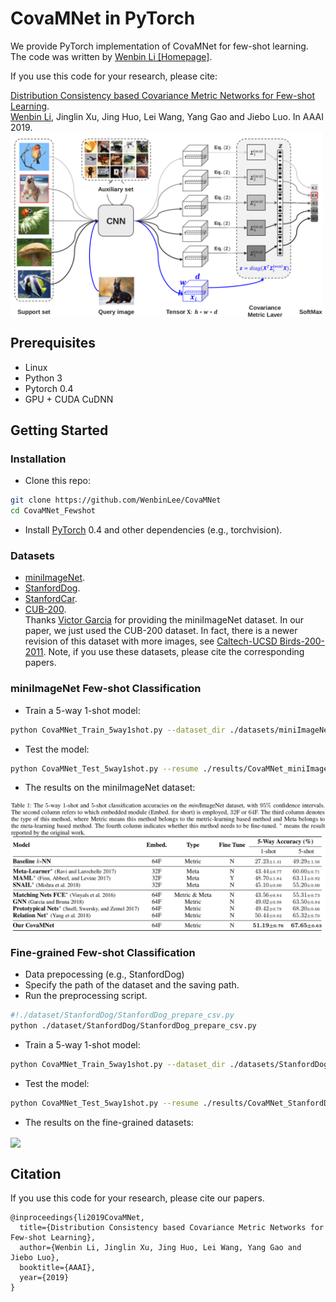 # CovaMNet in PyTorch

We provide PyTorch implementation of CovaMNet for few-shot learning. The code was written by [Wenbin Li](https://github.com/WenbinLee)<a href="https://cs.nju.edu.cn/rl/people/liwb/index.htm"> [Homepage]</a>.<br>

If you use this code for your research, please cite: 

[Distribution Consistency based Covariance Metric Networks for Few-shot Learning](https://cs.nju.edu.cn/rl/people/liwb/AAAI19.pdf).<br> 
[Wenbin Li](https://cs.nju.edu.cn/rl/people/liwb/index.htm), Jinglin Xu, Jing Huo, Lei Wang, Yang Gao and Jiebo Luo. In AAAI 2019.<br> 
<img src='imgs/CovaMNet.bmp' align="center" width=500>


## Prerequisites
- Linux
- Python 3
- Pytorch 0.4
- GPU + CUDA CuDNN

## Getting Started
### Installation

- Clone this repo:
```bash
git clone https://github.com/WenbinLee/CovaMNet
cd CovaMNet_Fewshot
```

- Install [PyTorch](http://pytorch.org) 0.4 and other dependencies (e.g., torchvision).

### Datasets
- [miniImageNet](https://drive.google.com/file/d/1fUBrpv8iutYwdL4xE1rX_R9ef6tyncX9/view). 
- [StanfordDog](http://vision.stanford.edu/aditya86/ImageNetDogs/).
- [StanfordCar](https://ai.stanford.edu/~jkrause/cars/car_dataset.html).
- [CUB-200](http://www.vision.caltech.edu/visipedia/CUB-200.html). <br>
Thanks [Victor Garcia](https://github.com/vgsatorras/few-shot-gnn) for providing the miniImageNet dataset. In our paper, we just used the CUB-200 dataset. In fact, there is a newer revision of this dataset with more images, see [Caltech-UCSD Birds-200-2011](http://www.vision.caltech.edu/visipedia/CUB-200-2011.html). Note, if you use these datasets, please cite the corresponding papers. 


###  miniImageNet Few-shot Classification
- Train a 5-way 1-shot model:
```bash
python CovaMNet_Train_5way1shot.py --dataset_dir ./datasets/miniImageNet --data_name miniImageNet
```
- Test the model:
```bash
python CovaMNet_Test_5way1shot.py --resume ./results/CovaMNet_miniImageNet_Conv64_5_Way_1_Shot/model_best.pth.tar
```
- The results on the miniImageNet dataset: 
<img src='imgs/results_miniImageNet.bmp' align="center" width=800>


###  Fine-grained Few-shot Classification
- Data prepocessing (e.g., StanfordDog)
 - Specify the path of the dataset and the saving path.
 - Run the preprocessing script.
```bash
#!./dataset/StanfordDog/StanfordDog_prepare_csv.py
python ./dataset/StanfordDog/StanfordDog_prepare_csv.py
```
- Train a 5-way 1-shot model:
```bash
python CovaMNet_Train_5way1shot.py --dataset_dir ./datasets/StanfordDog --data_name StanfordDog
```
- Test the model:
```bash
python CovaMNet_Test_5way1shot.py --resume ./results/CovaMNet_StanfordDog_Conv64_5_Way_1_Shot/model_best.pth.tar
```
- The results on the fine-grained datasets: 
<img src='imgs/results_finegrained.bmp' align="center" width=800>



## Citation
If you use this code for your research, please cite our papers.
```
@inproceedings{li2019CovaMNet,
  title={Distribution Consistency based Covariance Metric Networks for Few-shot Learning},
  author={Wenbin Li, Jinglin Xu, Jing Huo, Lei Wang, Yang Gao and Jiebo Luo},
  booktitle={AAAI},
  year={2019}
}

```

